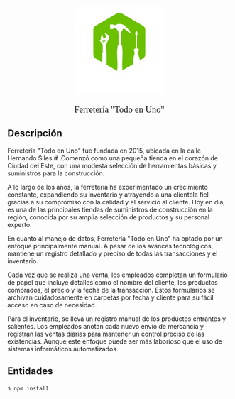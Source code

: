 <p align="center">
  <a href="http://nestjs.com/" target="blank"><img src="images/logo.png" width="200" alt="Nest Logo" /></a>
</p>

[circleci-image]: https://img.shields.io/circleci/build/github/nestjs/nest/master?token=abc123def456
[circleci-url]: https://circleci.com/gh/nestjs/nest

  <p align="center" style="font-family: impact; font-size: 20px">Ferretería "Todo en Uno"</p>

## Descripción

Ferretería "Todo en Uno" fue fundada en 2015, ubicada en la calle Hernando Siles # .Comenzó como una pequeña tienda en el corazón de Ciudad del Este, con una modesta selección de herramientas básicas y suministros para la construcción.

A lo largo de los años, la ferretería ha experimentado un crecimiento constante, expandiendo su inventario y atrayendo a una clientela fiel gracias a su compromiso con la calidad y el servicio al cliente. Hoy en día, es una de las principales tiendas de suministros de construcción en la región, conocida por su amplia selección de productos y su personal experto.

En cuanto al manejo de datos, Ferretería "Todo en Uno" ha optado por un enfoque principalmente manual. A pesar de los avances tecnológicos, mantiene un registro detallado y preciso de todas las transacciones y el inventario.

Cada vez que se realiza una venta, los empleados completan un formulario de papel que incluye detalles como el nombre del cliente, los productos comprados, el precio y la fecha de la transacción. Estos formularios se archivan cuidadosamente en carpetas por fecha y cliente para su fácil acceso en caso de necesidad.

Para el inventario, se lleva un registro manual de los productos entrantes y salientes. Los empleados anotan cada nuevo envío de mercancía y registran las ventas diarias para mantener un control preciso de las existencias. Aunque este enfoque puede ser más laborioso que el uso de sistemas informáticos automatizados.

## Entidades

```bash
$ npm install
```
